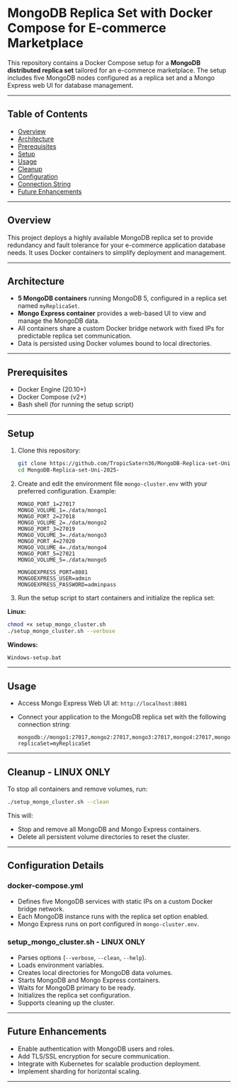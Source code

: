 # MongoDB Replica Set with Docker Compose for E-commerce Marketplace

This repository contains a Docker Compose setup for a **MongoDB distributed replica set** tailored for an e-commerce marketplace. The setup includes five MongoDB nodes configured as a replica set and a Mongo Express web UI for database management.

---

## Table of Contents

- [Overview](#overview)
- [Architecture](#architecture)
- [Prerequisites](#prerequisites)
- [Setup](#setup)
- [Usage](#usage)
- [Cleanup](#cleanup)
- [Configuration](#configuration)
- [Connection String](#connection-string)
- [Future Enhancements](#future-enhancements)

---

## Overview

This project deploys a highly available MongoDB replica set to provide redundancy and fault tolerance for your e-commerce application database needs. It uses Docker containers to simplify deployment and management.

---

## Architecture

- **5 MongoDB containers** running MongoDB 5, configured in a replica set named `myReplicaSet`.
- **Mongo Express container** provides a web-based UI to view and manage the MongoDB data.
- All containers share a custom Docker bridge network with fixed IPs for predictable replica set communication.
- Data is persisted using Docker volumes bound to local directories.

---

## Prerequisites

- Docker Engine (20.10+)
- Docker Compose (v2+)
- Bash shell (for running the setup script)

---

## Setup

1. Clone this repository:
   ```bash
   git clone https://github.com/TropicSatern36/MongoDB-Replica-set-Uni-2025-.git
   cd MongoDB-Replica-set-Uni-2025-
   ```

2. Create and edit the environment file `mongo-cluster.env` with your preferred configuration. Example:

   ```env
   MONGO_PORT_1=27017
   MONGO_VOLUME_1=./data/mongo1
   MONGO_PORT_2=27018
   MONGO_VOLUME_2=./data/mongo2
   MONGO_PORT_3=27019
   MONGO_VOLUME_3=./data/mongo3
   MONGO_PORT_4=27020
   MONGO_VOLUME_4=./data/mongo4
   MONGO_PORT_5=27021
   MONGO_VOLUME_5=./data/mongo5

   MONGOEXPRESS_PORT=8081
   MONGOEXPRESS_USER=admin
   MONGOEXPRESS_PASSWORD=adminpass
   ```

3. Run the setup script to start containers and initialize the replica set:

  **Linux:**
   ```bash
   chmod +x setup_mongo_cluster.sh
   ./setup_mongo_cluster.sh --verbose
   ```

   **Windows:**

   ```bash
   Windows-setup.bat
   ```
---

## Usage

* Access Mongo Express Web UI at: `http://localhost:8081`
* Connect your application to the MongoDB replica set with the following connection string:

  ```
  mongodb://mongo1:27017,mongo2:27017,mongo3:27017,mongo4:27017,mongo5:27017/?replicaSet=myReplicaSet
  ```

---

## Cleanup - **LINUX ONLY**

To stop all containers and remove volumes, run:

```bash
./setup_mongo_cluster.sh --clean
```

This will:

* Stop and remove all MongoDB and Mongo Express containers.
* Delete all persistent volume directories to reset the cluster.

---

## Configuration Details

### docker-compose.yml

* Defines five MongoDB services with static IPs on a custom Docker bridge network.
* Each MongoDB instance runs with the replica set option enabled.
* Mongo Express runs on port configured in `mongo-cluster.env`.

### setup\_mongo\_cluster.sh - **LINUX ONLY**

* Parses options (`--verbose`, `--clean`, `--help`).
* Loads environment variables.
* Creates local directories for MongoDB data volumes.
* Starts MongoDB and Mongo Express containers.
* Waits for MongoDB primary to be ready.
* Initializes the replica set configuration.
* Supports cleaning up the cluster.

---

## Future Enhancements

* Enable authentication with MongoDB users and roles.
* Add TLS/SSL encryption for secure communication.
* Integrate with Kubernetes for scalable production deployment.
* Implement sharding for horizontal scaling.

---




